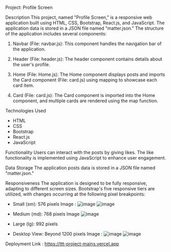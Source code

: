 
Project: Profile Screen

Description
This project, named "Profile Screen," is a responsive web application built using HTML, CSS, Bootstrap, React.js, and JavaScript. The application data is stored in a JSON file named "matter.json." The structure of the application includes several components:

1. Navbar (File: navbar.js): This component handles the navigation bar of the application.

2. Header (File: header.js): The header component contains details about the user's profile.

3. Home (File: Home.js): The Home component displays posts and imports the Card component (File: card.js) using mapping to showcase each card item.

4. Card (File: card.js): The Card component is imported into the Home component, and multiple cards are rendered using the map function.

Technologies Used
* HTML
* CSS
* Bootstrap
* React.js
* JavaScript
  
Functionality 
Users can interact with the posts by giving likes. The like functionality is implemented using JavaScript to enhance user engagement.

Data Storage
The application posts data is stored in a JSON file named "matter.json."

Responsiveness
The application is designed to be fully responsive, adapting to different screen sizes. Bootstrap's five responsive tiers are utilized, with changes occurring at the following pixel breakpoints:

* Small (sm): 576 pixels
   Image :
       ![image](https://github.com/achannagariharsha/ttt-project-mains/assets/92921212/e0d6c2a9-a637-4a0e-b8af-411ed4c133b6)
       ![image](https://github.com/achannagariharsha/ttt-project-mains/assets/92921212/d1795dcd-b55d-4c76-ba8d-0d06fc635e22)


  
* Medium (md): 768 pixels
  Image
    ![image](https://github.com/achannagariharsha/ttt-project-mains/assets/92921212/c672411c-f250-4e1d-8362-d35032a15d47)
    

* Large (lg): 992 pixels
* Desktop View: Beyond 1200 pixels
   Image :
        ![image](https://github.com/achannagariharsha/ttt-project-mains/assets/92921212/a482eb51-56be-4910-a514-8054181d8253)
        ![image](https://github.com/achannagariharsha/ttt-project-mains/assets/92921212/9e1397a6-e6ad-4a42-89c1-eb162a21a602)





  
Deployment Link : https://ttt-project-mains.vercel.app
 

